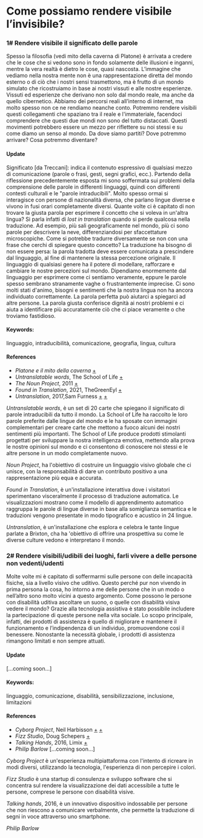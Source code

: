 # Come possiamo rendere visibile l’invisibile? 

### 1# Rendere visibile il significato delle parole
Spesso la filosofia (vedi mito della caverna di Platone) è arrivata a credere che le cose che si vedono sono in fondo solamente delle illusioni e inganni, mentre la vera realtà è dietro le cose, quasi nascosta. 
L’immagine che vediamo nella nostra mente non è una rappresentazione diretta del mondo esterno o di ciò che i nostri sensi trasmettono, ma è frutto di un mondo simulato che ricostruiamo in base ai nostri vissuti e alle nostre esperienze. Vissuti ed esperienze che derivano non solo dal mondo reale, ma anche da quello cibernetico. 
Abbiamo dei percorsi reali all’interno di internet, ma molto spesso non ce ne rendiamo neanche conto. 
Potremmo rendere visibili questi collegamenti che spaziano tra il reale e l'immateriale, facendoci comprendere che questi due mondi non sono del tutto distaccati.
Questi movimenti potrebbero essere un mezzo per riflettere su noi stessi e su come diamo un senso al mondo. 
Da dove siamo partiti? Dove potremmo arrivare? Cosa potremmo diventare?

#### Update
Significato [da Treccani]: indica il contenuto espressivo di qualsiasi mezzo di comunicazione (parole o frasi, gesti, segni grafici, ecc.).
Partendo della riflessione precedentemente esposta mi sono soffermata sui problemi della comprensione delle parole in differenti linguaggi, quindi con differenti contesti culturali e le "parole intraducibili". Molto spesso ormai si interagisce con persone di nazionalità diversa, che parlano lingue diverse e vivono in fusi orari completamente diversi. Quante volte ci è capitato di non trovare la giusta parola per esprimere il concetto che si voleva in un'altra lingua? Si parla infatti di _lost in translation_ quando si perde qualcosa nella traduzione. Ad esempio, più sali geograficamente nel mondo, più ci sono parole per descrivere la neve, differenziandosi per sfaccettature microscopiche. Come si potrebbe tradurre diversamente se non con una frase che cerchi di spiegare questo concetto? La traduzione ha bisogno di non essere persa: la parola tradotta deve essere comunicata a prescindere dal linguaggio, al fine di mantenere la stessa percezione originale. Il linguaggio di qualsiasi genere ha il potere di modellare, rafforzare e cambiare le nostre percezioni sul mondo.
Dipendiamo enormemente dal linguaggio per esprimere come ci sentiamo veramente, eppure le parole spesso sembrano stranamente vaghe o frustrantemente imprecise. Ci sono molti stati d'animo, bisogni e sentimenti che la nostra lingua non ha ancora individuato correttamente. La parola perfetta può aiutarci a spiegarci ad altre persone. La parola giusta conferisce dignità ai nostri problemi e ci aiuta a identificare più accuratamente ciò che ci piace veramente o che troviamo fastidioso. 

#### Keywords:
linguaggio, intraducibilità, comunicazione, geografia, lingua, cultura

#### References
- _Platone e il mito della caverna_ [+](https://www.studenti.it/platone-mito-della-caverna-simbologia-significato-allegoria.html) 
- _Untranslatable words_, The School of Life [+](https://www.theschooloflife.com/thebookoflife/untranslatable-words/)
- _The Noun Project_, 2011 [+](thenounproject.com)
- _Found in Translation_, 2021, TheGreenEyl [+](https://www.creativeapplications.net/environment/found-in-translation-experiencing-the-process-of-machine-translation/)
- _Untranslation_, 2017,Sam Furness [+](https://samfurness.onfabrik.com/portfolio/untranslation) [+](https://www.instagram.com/untranslation/?hl=en)

_Untranslatable words_, è un set di 20 carte che spiegano il significato di parole intraducibili da tutto il mondo.
La School of Life ha raccolto le loro parole preferite dalle lingue del mondo e le ha sposate con immagini complementari per creare carte che mettono a fuoco alcuni dei nostri sentimenti più importanti. The School of Life produce prodotti stimolanti progettati per sviluppare la nostra intelligenza emotiva, mettendo alla prova le nostre opinioni sul mondo e ci consentono di conoscere noi stessi e le altre persone in un modo completamente nuovo. 

_Noun Project_, ha l'obiettivo di costruire un linguaggio visivo globale che ci unisce, con la responsabilità di dare un contributo positivo a una rappresentazione più equa e accurata.

_Found in Translation_, è un'installazione interattiva dove i visitatori sperimentano visceralmente il processo di traduzione automatica. Le visualizzazioni mostrano come il modello di apprendimento automatico raggruppa le parole di lingue diverse in base alla somiglianza semantica e le traduzioni vengono presentate in modo tipografico e acustico in 24 lingue.

_Untranslation_, è un'installazione che esplora e celebra le tante lingue parlate a Brixton, cha ha 'obiettivo  di offrire una prospettiva su come le diverse culture vedono e interpretano il mondo. 

### 2# Rendere visibili/udibili dei luoghi, farli vivere a delle persone non vedenti/udenti
Molte volte mi è capitato di soffermarmi sulle persone con delle incapacità fisiche, sia a livello visivo che uditivo. Questo perché pur non vivendo in prima persona la cosa, ho intorno a me delle persone che in un modo o nell’altro sono molto vicini a questo argomento.
Come possono le persone con disabilità uditiva ascoltare un suono, o quelle con disabilità visiva vedere il mondo?
Grazie alla tecnologia assistiva è stato possibile includere la partecipazione di queste persone nella vita sociale. Lo scopo principale, infatti, dei prodotti di assistenza è quello di migliorare e mantenere il funzionamento e l’indipendenza di un individuo, promuovendone così il benessere. 
Nonostante la necessità globale, i prodotti di assistenza rimangono limitati e non sempre attuati.

#### Update
[...coming soon...]

#### Keywords:
linguaggio, comunicazione, disabilità, sensibilizzazione, inclusione, limitazioni

#### References
- _Cyborg Project_, Neil Harbisson [+](https://www.youtube.com/watch?v=ygRNoieAnzI&t=5s) [+](https://cyborgproject.com/)
- _Fizz Studio_, Doug Schepers [+](https://medium.com/nightingale/accessibility-is-at-the-heart-of-data-visualization-64a38d6c505b)
- _Talking Hands_, 2016, Limix [+](http://www.limix.it/)
- _Philip Barlow_
[...coming soon...]

_Cyborg Project_ è un'esperienza multipiattaforma con l'intento di ricreare in modi diversi, utilizzando la tecnologia, l'esperienza di non percepire i colori.

_Fizz Studio_ è una startup di consulenza e sviluppo software che si concentra sul rendere la visualizzazione dei dati accessibile a tutte le persone, comprese le persone con disabilità visive. 

_Talking hands_, 2016, è un innovativo dispositivo indossabile per persone che non riescono a comunicare verbalmente, che permette la traduzione di segni in voce attraverso uno smartphone.

_Philip Barlow_
